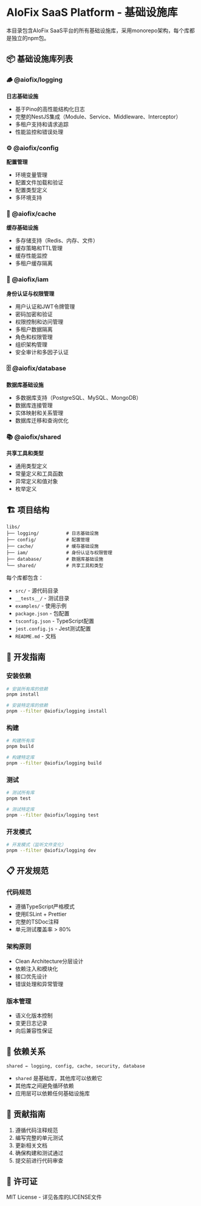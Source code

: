 # AIoFix SaaS Platform - 基础设施库

本目录包含AIoFix SaaS平台的所有基础设施库，采用monorepo架构，每个库都是独立的npm包。

## 📦 基础设施库列表

### 🪵 @aiofix/logging

**日志基础设施**

- 基于Pino的高性能结构化日志
- 完整的NestJS集成（Module、Service、Middleware、Interceptor）
- 多租户支持和请求追踪
- 性能监控和错误处理

### ⚙️ @aiofix/config

**配置管理**

- 环境变量管理
- 配置文件加载和验证
- 配置类型定义
- 多环境支持

### 🚀 @aiofix/cache

**缓存基础设施**

- 多存储支持（Redis、内存、文件）
- 缓存策略和TTL管理
- 缓存性能监控
- 多租户缓存隔离

### 🔐 @aiofix/iam

**身份认证与权限管理**

- 用户认证和JWT令牌管理
- 密码加密和验证
- 权限控制和访问管理
- 多租户数据隔离
- 角色和权限管理
- 组织架构管理
- 安全审计和多因子认证

### 🗄️ @aiofix/database

**数据库基础设施**

- 多数据库支持（PostgreSQL、MySQL、MongoDB）
- 数据库连接管理
- 实体映射和关系管理
- 数据库迁移和查询优化

### 📚 @aiofix/shared

**共享工具和类型**

- 通用类型定义
- 常量定义和工具函数
- 异常定义和值对象
- 枚举定义

## 🏗️ 项目结构

```
libs/
├── logging/          # 日志基础设施
├── config/           # 配置管理
├── cache/            # 缓存基础设施
├── iam/              # 身份认证与权限管理
├── database/         # 数据库基础设施
└── shared/           # 共享工具和类型
```

每个库都包含：

- `src/` - 源代码目录
- `__tests__/` - 测试目录
- `examples/` - 使用示例
- `package.json` - 包配置
- `tsconfig.json` - TypeScript配置
- `jest.config.js` - Jest测试配置
- `README.md` - 文档

## 🚀 开发指南

### 安装依赖

```bash
# 安装所有库的依赖
pnpm install

# 安装特定库的依赖
pnpm --filter @aiofix/logging install
```

### 构建

```bash
# 构建所有库
pnpm build

# 构建特定库
pnpm --filter @aiofix/logging build
```

### 测试

```bash
# 测试所有库
pnpm test

# 测试特定库
pnpm --filter @aiofix/logging test
```

### 开发模式

```bash
# 开发模式（监听文件变化）
pnpm --filter @aiofix/logging dev
```

## 📋 开发规范

### 代码规范

- 遵循TypeScript严格模式
- 使用ESLint + Prettier
- 完整的TSDoc注释
- 单元测试覆盖率 > 80%

### 架构原则

- Clean Architecture分层设计
- 依赖注入和模块化
- 接口优先设计
- 错误处理和异常管理

### 版本管理

- 语义化版本控制
- 变更日志记录
- 向后兼容性保证

## 🔗 依赖关系

```
shared ← logging, config, cache, security, database
```

- `shared` 是基础库，其他库可以依赖它
- 其他库之间避免循环依赖
- 应用层可以依赖任何基础设施库

## 📝 贡献指南

1. 遵循代码注释规范
2. 编写完整的单元测试
3. 更新相关文档
4. 确保构建和测试通过
5. 提交前进行代码审查

## 📄 许可证

MIT License - 详见各库的LICENSE文件
